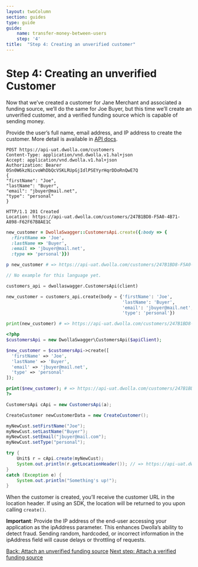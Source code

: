 ```yaml
---
layout: twoColumn
section: guides
type: guide
guide:
    name: transfer-money-between-users
    step: '4'
title:  "Step 4: Creating an unverified customer"
---
```


# Step 4: Creating an unverified Customer

Now that we’ve created a customer for Jane Merchant and associated a funding source, we’ll do the same for Joe Buyer, but this time we’ll create an unverified customer, and a verified funding source which is capable of sending money.

Provide the user’s full name, email address, and IP address to create the customer. More detail is available in [API docs](https://docsv2.dwolla.com/#customers). 

```raw
POST https://api-uat.dwolla.com/customers
Content-Type: application/vnd.dwolla.v1.hal+json
Accept: application/vnd.dwolla.v1.hal+json
Authorization: Bearer 0Sn0W6kzNicvoWhDbQcVSKLRUpGjIdlPSEYyrHqrDDoRnQwE7Q
{
"firstName": "Joe", 
"lastName": "Buyer",
"email": "jbuyer@mail.net",
"type": "personal"
}

HTTP/1.1 201 Created
Location: https://api-uat.dwolla.com/customers/247B1BD8-F5A0-4B71-A898-F62F67B8AE1C
```
```ruby
new_customer = DwollaSwagger::CustomersApi.create({:body => {
  :firstName => 'Joe',
  :lastName => 'Buyer',
  :email => 'jbuyer@mail.net',
  :type => 'personal'}})

p new_customer # => https://api-uat.dwolla.com/customers/247B1BD8-F5A0-4B71-A898-F62F67B8AE1C
```
```javascript
// No example for this language yet.
```
```python
customers_api = dwollaswagger.CustomersApi(client)

new_customer = customers_api.create(body = {'firstName': 'Joe', 
                                            'lastName': 'Buyer',
                                            'email': 'jbuyer@mail.net',
                                            'type': 'personal'})

print(new_customer) # => https://api-uat.dwolla.com/customers/247B1BD8-F5A0-4B71-A898-F62F67B8AE1C
```
```php
<?php
$customersApi = new DwollaSwagger\CustomersApi($apiClient);

$new_customer = $customersApi->create([
  'firstName' => 'Joe',
  'lastName' => 'Buyer',
  'email' => 'jbuyer@mail.net',
  'type' => 'personal'
]);

print($new_customer); # => https://api-uat.dwolla.com/customers/247B1BD8-F5A0-4B71-A898-F62F67B8AE1C
?>
```
```java
CustomersApi cApi = new CustomersApi(a);

CreateCustomer newCustomerData = new CreateCustomer();

myNewCust.setFirstName("Joe");
myNewCust.setLastName("Buyer");
myNewCust.setEmail("jbuyer@mail.com");
myNewCust.setType("personal");

try {
    Unit$ r = cApi.create(myNewCust);
    System.out.println(r.getLocationHeader()); // => https://api-uat.dwolla.com/customers/247B1BD8-F5A0-4B71-A898-F62F67B8AE1C
}
catch (Exception e) {
    System.out.println("Something's up!");
}
```

When the customer is created, you’ll receive the customer URL in the location header. If using an SDK, the location will be returned to you upon calling `create()`.

**Important**: Provide the IP address of the end-user accessing your application as the ipAddress parameter. This enhances Dwolla’s ability to detect fraud. Sending random, hardcoded, or incorrect information in the ipAddress field will cause delays or throttling of requests.


<nav class="pager-nav">
    <a href="./03-attach-unverified-bank.html">Back: Attach an unverified funding source</a>
    <a href="05-attach-verified-bank.html">Next step: Attach a verified funding source</a>
</nav>